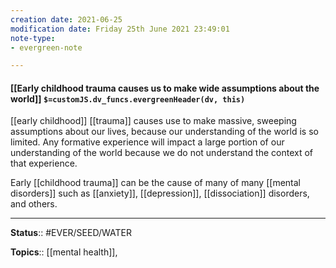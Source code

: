 ```yaml
---
creation date: 2021-06-25
modification date: Friday 25th June 2021 23:49:01
note-type: 
- evergreen-note

---
```


#### [[Early childhood trauma causes us to make wide assumptions about the world]] `$=customJS.dv_funcs.evergreenHeader(dv, this)`

[[early childhood]] [[trauma]] causes use to make massive, sweeping assumptions about our lives, because our understanding of the world is so limited. Any formative experience will impact a large portion of our understanding of the world because we do not understand the context of that experience. 

Early [[childhood trauma]] can be the cause of many of many [[mental disorders]] such as [[anxiety]], [[depression]], [[dissociation]] disorders, and others. 

---

**Status**:: #EVER/SEED/WATER  

**Topics**::  [[mental health]],  
	
